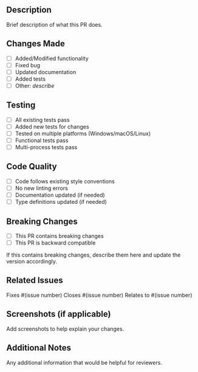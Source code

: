 ## Description

Brief description of what this PR does.

## Changes Made

- [ ] Added/Modified functionality
- [ ] Fixed bug
- [ ] Updated documentation
- [ ] Added tests
- [ ] Other: _describe_

## Testing

- [ ] All existing tests pass
- [ ] Added new tests for changes
- [ ] Tested on multiple platforms (Windows/macOS/Linux)
- [ ] Functional tests pass
- [ ] Multi-process tests pass

## Code Quality

- [ ] Code follows existing style conventions
- [ ] No new linting errors
- [ ] Documentation updated (if needed)
- [ ] Type definitions updated (if needed)

## Breaking Changes

- [ ] This PR contains breaking changes
- [ ] This PR is backward compatible

If this contains breaking changes, describe them here and update the version accordingly.

## Related Issues

Fixes #(issue number)
Closes #(issue number)
Relates to #(issue number)

## Screenshots (if applicable)

Add screenshots to help explain your changes.

## Additional Notes

Any additional information that would be helpful for reviewers.
